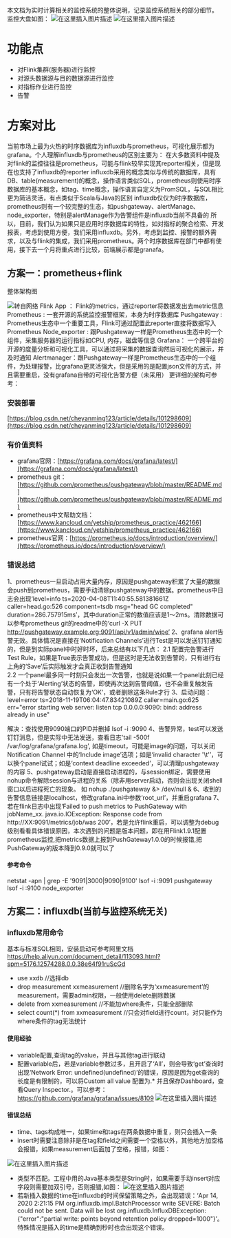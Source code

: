 ﻿本文档为实时计算相关的监控系统的整体说明，记录监控系统相关的部分细节。
监控大盘如图：
![在这里插入图片描述](https://img-blog.csdnimg.cn/20200417084702635.png?x-oss-process=image/watermark,type_ZmFuZ3poZW5naGVpdGk,shadow_10,text_aHR0cHM6Ly9ibG9nLmNzZG4ubmV0L3d1bGVpZGFyZW4=,size_16,color_FFFFFF,t_70)
![在这里插入图片描述](https://img-blog.csdnimg.cn/2020041708485686.png?x-oss-process=image/watermark,type_ZmFuZ3poZW5naGVpdGk,shadow_10,text_aHR0cHM6Ly9ibG9nLmNzZG4ubmV0L3d1bGVpZGFyZW4=,size_16,color_FFFFFF,t_70)


# 功能点

 - 对Flink集群(服务器)进行监控
 - 对源头数据源与目的数据源进行监控
 - 对指标作业进行监控
 - 告警

# 方案对比
   当前市场上最为火热的时序数据库为influxdb与prometheus，可视化展示都为grafana。个人理解influxdb与prometheus的区别主要为：
   在大多数资料中提及对flink的监控往往是prometheus，可能与flink较早实现其reporter相关，但是现在也支持了influxdb的reporter
influxdb采用的概念类似与传统的数据库，具有DB、table(measurement)的概念，操作语言类似SQL，prometheus则使用时序数据库的基本概念，如tag、time概念，操作语言自定义为PromSQL，与SQL相比更为简洁灵活，有点类似于Scala与Java的区别
   influxdb仅仅为时序数据库，prometheus则有一个较完整的生态，如pushgateway、alertManage、node_exporter，特别是alertManage作为告警组件是influxdb当前不具备的
所以，目前，我们认为如果只是应用时序数据库的特性，如对指标的聚合检索、开发报表，考虑到使用方便，我们采用influxdb。另外，考虑到监控、报警的额外需求，以及与flink的集成，我们采用prometheus。两个时序数据库在部门中都有使用，接下去一个月将重点进行比较，前端展示都是granafa。

## 方案一：prometheus+flink
整体架构图

![转自网络](https://img-blog.csdnimg.cn/20200417085341372.png?x-oss-process=image/watermark,type_ZmFuZ3poZW5naGVpdGk,shadow_10,text_aHR0cHM6Ly9ibG9nLmNzZG4ubmV0L3d1bGVpZGFyZW4=,size_16,color_FFFFFF,t_70)
Flink App ： Flink的metrics，通过reporter将数据发出去metric信息
Prometheus :  一套开源的系统监控报警框架，本身为时序数据库
Pushgateway :  Prometheus生态中一个重要工具，Flink可通过配置此reporter直接将数据写入Prometheus
Node_exporter : 跟Pushgateway一样是Prometheus生态中的一个组件，采集服务器的运行指标如CPU, 内存，磁盘等信息
Grafana： 一个跨平台的开源的度量分析和可视化工具，可以通过将采集的数据查询然后可视化的展示，并及时通知
Alertmanager：跟Pushgateway一样是Prometheus生态中的一个组件，为处理报警，比grafana更灵活强大，但是采用的是配置json文件的方式，并且需要重启，没有grafana自带的可视化告警方便（未采用）
更详细的架构可参考：



### 安装部署
[https://blog.csdn.net/cheyanming123/article/details/101298609](https://blog.csdn.net/cheyanming123/article/details/101298609)

### 有价值资料

 - grafana官网：[https://grafana.com/docs/grafana/latest/](https://grafana.com/docs/grafana/latest/)
 - prometheus git：[https://github.com/prometheus/pushgateway/blob/master/README.md](https://github.com/prometheus/pushgateway/blob/master/README.md)
 - prometheus中文帮助文档：[https://www.kancloud.cn/yetship/prometheus_practice/462166](https://www.kancloud.cn/yetship/prometheus_practice/462166)
 - prometheus官网：[https://prometheus.io/docs/introduction/overview/](https://prometheus.io/docs/introduction/overview/)

### 错误总结
1、prometheus一旦启动占用大量内存，原因是pushgateway积累了大量的数据会push到prometheus，需要手动清除pushgateway中的数据。prometheus中日志会出现‘level=info ts=2020-04-08T11:40:55.581381661Z caller=head.go:526 component=tsdb msg="head GC completed" duration=286.757915ms’，其中duration正常的数值应该是1～2ms。清除数据可以参考prometheus git的readme中的‘curl -X PUT http://pushgateway.example.org:9091/api/v1/admin/wipe’
2、grafana alert告警无效。具体情况是直接在‘Notification Channels’进行Test是可以发送钉钉通知的，但是到实际panel中时好时坏，后来总结有以下几点：
   2.1 配置完告警进行Test Rule，如果是True表示告警成功，但是这时是无法收到告警的，只有进行右上角的‘Save’后实际触发才会真正收到告警通知                                 
   2.2 一个panel最多同一时刻只会发出一次告警，也就是说如果一个panel此刻已经有一个处于‘Alerting’状态的告警，即使再次达到告警阈值，也不会重复触发告警，只有将告警状态自动恢复为‘OK’，或者删除这条Rule才行
3、启动问题：
level=error ts=2018-11-19T06:04:47.83421089Z caller=main.go:625
err="error starting web server: listen tcp 0.0.0.0:9090: bind: address already in use"

解决：查找使用9090端口的PID并删掉
lsof -i :9090
4、告警异常，test可以发送钉钉消息，但是实际中无法发送，查看日志'tail -500f /var/log/grafana/grafana.log', 如是timeout，可能是image的问题，可以关闭Notification Channel 中的‘Include image’选项；如是‘invalid character '\\t'’，可以换个panel试试；如是‘context deadline exceeded’，可以清理pushgateway的内容
5、pushgateway启动是直接启动进程的，与session绑定，需要使用nohup命令解除session与进程的关系（除非用server启动，否则会出现关闭shell窗口以后进程死亡的现象。 如 nohup ./pushgateway &> /dev/null &
6、收到的告警信息链接是localhost，修改grafana.ini中参数‘root_url’，并重启grafana
7、若在flink日志中出现‘Failed to push metrics to PushGateway with jobName_xx. java.io.IOException: Response code from http://XX:9091/metrics/job/was 200’，若是允许flink重启，可以调整为debug级别看看具体错误原因，本次遇到的问题是版本问题，即在用Flink1.9.1配置prometheus监控,把metrics数据上报到PushGateway1.0.0的时候报错,把PushGateway的版本降到0.9.0就可以了
#### 参考命令
netstat -apn | grep -E '9091|3000|9090|9100'
lsof -i :9091 pushgateway
lsof -i :9100 node_exporter

## 方案二：influxdb(当前与监控系统无关)
### influxdb常用命令
基本与标准SQL相同，安装启动可参考阿里文档<https://help.aliyun.com/document_detail/113093.html?spm=5176.12574288.0.0.38e64f91ruScGd>

 - use xxdb //选择db
 - drop measurement xxmeasurement 
   //删除名字为‘xxmeasurement’的measurement，需要admin权限，一般使用delete删除数据
 - delete from xxmeasurement //不能加where条件，只能全部删除
 - select count(*) from xxmeasurement
   //只会对field进行count，对只能作为where条件的tag无法统计

#### 使用经验

 - variable配置,查询tag的value，并且与其他tag进行联动
 - 配置variable后，若是variable参数过多，且开启了‘All’，则会导致‘get’查询时出现‘Network Error:
   undefined(undefined)’的错误，原因是因为get查询的长度是有限制的，可以将Custom all value 配置为.*
   并且保存Dashboard，查看Query Inspector.。可以参考：https://github.com/grafana/grafana/issues/8109
![在这里插入图片描述](https://img-blog.csdnimg.cn/20200417090941452.png?x-oss-process=image/watermark,type_ZmFuZ3poZW5naGVpdGk,shadow_10,text_aHR0cHM6Ly9ibG9nLmNzZG4ubmV0L3d1bGVpZGFyZW4=,size_16,color_FFFFFF,t_70)
#### 错误总结
 - time、tags构成唯一，如果time和tags在两条数据中重复，则只会插入一条
 - insert时需要注意除非是在tag和field之间需要一个空格以外，其他地方加空格会报错<missing tag key>，如果measurement后面加了空格，报错<invalid field format>，如图：

![在这里插入图片描述](https://img-blog.csdnimg.cn/2020041709115313.png?x-oss-process=image/watermark,type_ZmFuZ3poZW5naGVpdGk,shadow_10,text_aHR0cHM6Ly9ibG9nLmNzZG4ubmV0L3d1bGVpZGFyZW4=,size_16,color_FFFFFF,t_70)
 - 类型不匹配。工程中用的Java基本类型是String时，如果需要手动insert对应字段则需要加双引号，否则报错<field type
   conflict>,如图：
   ![在这里插入图片描述](https://img-blog.csdnimg.cn/20200417091313524.png)
 - 若新插入数据的time在influxdb的时间保留策略之外，会出现错误：‘Apr 14, 2020 2:21:15 PM  org.influxdb.impl.BatchProcessor write SEVERE: Batch could not be sent. Data will be lost org.influxdb.InfluxDBException: {"error":"partial write: points beyond retention policy dropped=1000"}’。 特殊情况是插入的time是精确到秒时也会出现这个错误。


